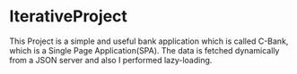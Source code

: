 # IterativeProject
This Project is a simple and useful bank application which is called C-Bank, which is a Single Page Application(SPA). 
The data is fetched dynamically from a JSON server and also I performed lazy-loading.
